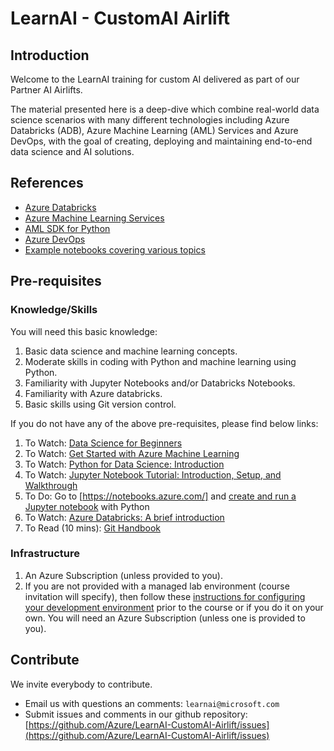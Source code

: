 # LearnAI - CustomAI Airlift

## Introduction

Welcome to the LearnAI training for custom AI delivered as part of our Partner AI Airlifts.

The material presented here is a deep-dive which combine real-world data science scenarios with many different technologies including Azure Databricks (ADB), Azure Machine Learning (AML) Services and Azure DevOps, with the goal of creating, deploying and maintaining end-to-end data science and AI solutions.

## References

- [Azure Databricks](https://azure.microsoft.com/en-us/services/databricks/)
- [Azure Machine Learning Services](https://azure.microsoft.com/en-us/services/machine-learning-service/)
- [AML SDK for Python](https://docs.microsoft.com/en-us/python/api/overview/azure/ml/?view=azure-ml-py)
- [Azure DevOps](https://azure.microsoft.com/en-us/services/devops/)
- [Example notebooks covering various topics](https://github.com/Azure/MachineLearningNotebooks)

## Pre-requisites

### Knowledge/Skills

You will need this basic knowledge:
1. Basic data science and machine learning concepts.
1. Moderate skills in coding with Python and machine learning using Python. 
1. Familiarity with Jupyter Notebooks and/or Databricks Notebooks. 
1. Familiarity with Azure databricks.
1. Basic skills using Git version control.

If you do not have any of the above pre-requisites, please find below links:
1.	To Watch: [Data Science for Beginners](https://www.youtube.com/watch?v=gNV9EqwXCpw)
1.	To Watch: [Get Started with Azure Machine Learning](https://www.youtube.com/watch?v=GBDSBInvz08)
1.	To Watch: [Python for Data Science: Introduction](https://www.youtube.com/watch?v=-Rf4fZDQ0yw&list=PLjgj6kdf_snaw8QnlhK5f3DzFDFKDU5f4)
1.	To Watch: [Jupyter Notebook Tutorial: Introduction, Setup, and Walkthrough](https://www.youtube.com/watch?v=HW29067qVWk&t=564s)
1.	To Do: Go to [https://notebooks.azure.com/] and [create and run a Jupyter notebook](https://docs.microsoft.com/en-us/azure/machine-learning/service/how-to-configure-environment) with Python 
1.	To Watch: [Azure Databricks: A brief introduction](https://www.youtube.com/watch?v=cxyUy1bZ9mk&t=1351s)
1. To Read (10 mins): [Git Handbook](https://guides.github.com/introduction/git-handbook/)

### Infrastructure

1. An Azure Subscription (unless provided to you).
1. If you are not provided with a managed lab environment (course invitation will specify), then follow these [instructions for configuring your development environment](https://docs.microsoft.com/en-us/azure/machine-learning/service/how-to-configure-environment#azure-databricks) prior to the course or if you do it on your own. You will need an Azure Subscription (unless one is provided to you).

## Contribute

We invite everybody to contribute.

- Email us with questions an comments: `learnai@microsoft.com`
- Submit issues and comments in our github repository: [https://github.com/Azure/LearnAI-CustomAI-Airlift/issues](https://github.com/Azure/LearnAI-CustomAI-Airlift/issues)
